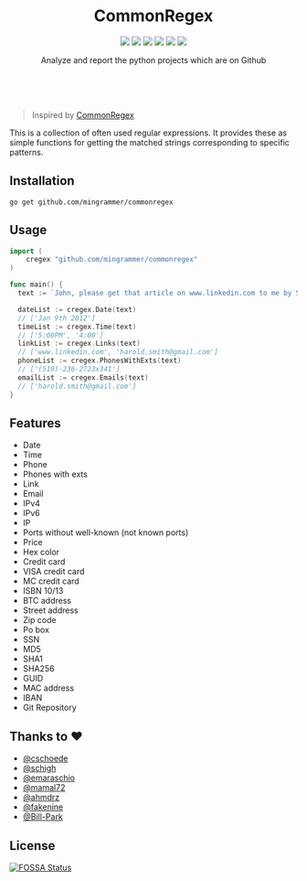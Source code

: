 <br><br>

<h1 align="center">CommonRegex</h1>

<p align="center">
  <a href="/LICENSE"><img src="https://img.shields.io/badge/license-MIT-blue.svg"/></a>
  <a href="https://app.fossa.io/projects/git%2Bgithub.com%2Fmingrammer%2Fcommonregex?ref=badge_shield" alt="FOSSA Status"><img src="https://app.fossa.io/api/projects/git%2Bgithub.com%2Fmingrammer%2Fcommonregex.svg?type=shield"/></a>
  <a href="https://goreportcard.com/report/github.com/mingrammer/commonregex"><img src="https://goreportcard.com/badge/github.com/mingrammer/commonregex"/></a>
  <a href="https://godoc.org/github.com/mingrammer/commonregex"><img src="https://godoc.org/github.com/mingrammer/commonregex?status.svg"/></a>
  <a href="https://travis-ci.org/mingrammer/commonregex"><img src="https://travis-ci.org/mingrammer/commonregex.svg?branch=master"/></a>
  <a href="https://codecov.io/gh/mingrammer/commonregex"><img src="https://codecov.io/gh/mingrammer/commonregex/branch/master/graph/badge.svg" /></a>
</p>

<p align="center">
  Analyze and report the python projects which are on Github
</p>

<br><br><br>

> Inspired by [CommonRegex](https://github.com/madisonmay/CommonRegex)

This is a collection of often used regular expressions. It provides these as simple functions for getting the matched strings corresponding to specific patterns.

## Installation
```shell
go get github.com/mingrammer/commonregex
```

## Usage

```go
import (
	cregex "github.com/mingrammer/commonregex"
)

func main() {
  text := `John, please get that article on www.linkedin.com to me by 5:00PM on Jan 9th 2012. 4:00 would be ideal, actually. If you have any questions, You can reach me at (519)-236-2723x341 or get in touch with my associate at harold.smith@gmail.com`

  dateList := cregex.Date(text)
  // ['Jan 9th 2012']
  timeList := cregex.Time(text)
  // ['5:00PM', '4:00']
  linkList := cregex.Links(text)
  // ['www.linkedin.com', 'harold.smith@gmail.com']
  phoneList := cregex.PhonesWithExts(text)  
  // ['(519)-236-2723x341']
  emailList := cregex.Emails(text)
  // ['harold.smith@gmail.com']
}
```

## Features

* Date
* Time
* Phone
* Phones with exts
* Link
* Email
* IPv4
* IPv6
* IP
* Ports without well-known (not known ports)
* Price
* Hex color
* Credit card
* VISA credit card
* MC credit card
* ISBN 10/13
* BTC address
* Street address
* Zip code
* Po box
* SSN
* MD5
* SHA1
* SHA256
* GUID
* MAC address
* IBAN
* Git Repository

## Thanks to :heart:

* [@cschoede](https://github.com/cschoede)
* [@schigh](https://github.com/schigh)
* [@emaraschio](https://github.com/emaraschio)
* [@mamal72](https://github.com/mamal72)
* [@ahmdrz](https://github.com/ahmdrz)
* [@fakenine](https://github.com/fakenine)
* [@Bill-Park](https://github.com/Bill-Park)

## License

[![FOSSA Status](https://app.fossa.io/api/projects/git%2Bgithub.com%2Fmingrammer%2Fcommonregex.svg?type=large)](https://app.fossa.io/projects/git%2Bgithub.com%2Fmingrammer%2Fcommonregex?ref=badge_large)
